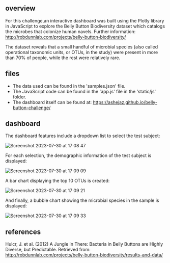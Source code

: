 ## overview

For this challenge,an interactive dashboard was built using the Plotly library in JavaScript to explore the Belly Button Biodiversity dataset which catalogs the microbes that colonize human navels. Further information: http://robdunnlab.com/projects/belly-button-biodiversity/

The dataset reveals that a small handful of microbial species (also called operational taxonomic units, or OTUs, in the study) were present in more than 70% of people, while the rest were relatively rare.

## files

- The data used can be found in the 'samples.json' file.
- The JavaScript code can be found in the 'app.js' file in the 'static/js' folder.
- The dashboard itself can be found at: https://ashejaz.github.io/belly-button-challenge/

## dashboard

The dashboard features include a dropdown list to select the test subject:

![Screenshot 2023-07-30 at 17 08 47](https://github.com/ashejaz/belly-button-challenge/assets/127614970/dd6f059d-0ff1-4d4a-af1b-9166dbc28d1e)

For each selection, the demographic information of the test subject is displayed:

![Screenshot 2023-07-30 at 17 09 09](https://github.com/ashejaz/belly-button-challenge/assets/127614970/a19dd327-d3b8-4746-b6c0-9bf4553c9dd0)

A bar chart displaying the top 10 OTUs is created:

![Screenshot 2023-07-30 at 17 09 21](https://github.com/ashejaz/belly-button-challenge/assets/127614970/46df26f4-4d70-4bfb-888e-2ee23effd581)

And finally, a bubble chart showing the microbial species in the sample is displayed:

![Screenshot 2023-07-30 at 17 09 33](https://github.com/ashejaz/belly-button-challenge/assets/127614970/6fde90f1-bd23-414a-9586-594b39bc9e89)

## references

Hulcr, J. et al. (2012) A Jungle in There: Bacteria in Belly Buttons are Highly Diverse, but Predictable. Retrieved from: 
http://robdunnlab.com/projects/belly-button-biodiversity/results-and-data/
